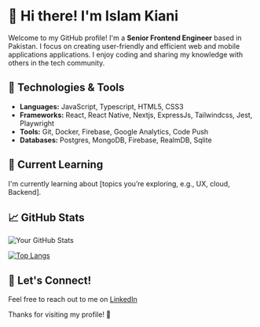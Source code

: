# 👋 Hi there! I'm Islam Kiani

Welcome to my GitHub profile! I'm a **Senior Frontend Engineer** based in Pakistan. I focus on creating user-friendly and efficient web and mobile applications applications. I enjoy coding and sharing my knowledge with others in the tech community.

## 🔧 Technologies & Tools

- **Languages:**  JavaScript, Typescript, HTML5, CSS3
- **Frameworks:** React, React Native, Nextjs, ExpressJs, Tailwindcss, Jest, Playwright
- **Tools:** Git, Docker, Firebase, Google Analytics, Code Push
- **Databases:** Postgres, MongoDB, Firebase, RealmDB, Sqlite

## 🌱 Current Learning

I'm currently learning about [topics you’re exploring, e.g., UX, cloud, Backend].

## 📈 GitHub Stats

![Your GitHub Stats](https://github-readme-stats.vercel.app/api?username=Jscripter-pk&show_icons=true&theme=radical&show=reviews,discussions_started,prs_merged,prs_merged_percentage&hide_rank=true&card_width=1000px)

[![Top Langs](https://github-readme-stats.vercel.app/api/top-langs/?username=Jscripter-pk&layout=donut&card_width=1000px)](https://github.com/Jscripter-pk/github-readme-stats)


## 💬 Let's Connect!

Feel free to reach out to me on [LinkedIn](https://www.linkedin.com/in/islam-kiani-615553166)

Thanks for visiting my profile! 🚀
